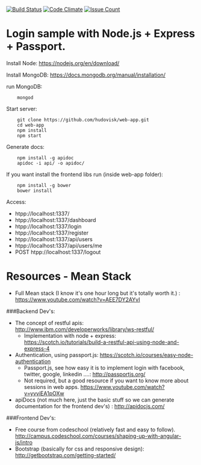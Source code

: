 
[![Build Status](https://travis-ci.org/hudovisk/web-app.svg?branch=master)](https://travis-ci.org/hudovisk/web-app) [![Code Climate](https://codeclimate.com/github/hudovisk/web-app/badges/gpa.svg)](https://codeclimate.com/github/hudovisk/web-app) [![Issue Count](https://codeclimate.com/github/hudovisk/web-app/badges/issue_count.svg)](https://codeclimate.com/github/hudovisk/web-app)

Login sample with Node.js + Express + Passport.
================================================

Install Node: https://nodejs.org/en/download/

Install MongoDB: https://docs.mongodb.org/manual/installation/

run MongoDB:
```Shell
    mongod
```

Start server:
```Shell
    git clone https://github.com/hudovisk/web-app.git
    cd web-app
    npm install
    npm start
```

Generate docs:
```Shell
    npm install -g apidoc
    apidoc -i api/ -o apidoc/
```

If you want install the frontend libs run (inside web-app folder):
```Sheel
    npm install -g bower
    bower install
```

Access:
 - htpp://localhost:1337/
 - htpp://localhost:1337/dashboard
 - htpp://localhost:1337/login
 - htpp://localhost:1337/register
 - htpp://localhost:1337/api/users
 - htpp://localhost:1337/api/users/me
 - POST htpp://localhost:1337/logout

Resources - Mean Stack
======================

- Full Mean stack (I know it's one hour long but it's totally worth it.) :
  https://www.youtube.com/watch?v=AEE7DY2AYvI

###Backend Dev's:
 - The concept of restful apis: http://www.ibm.com/developerworks/library/ws-restful/
    * Implementation with node + express: 
     https://scotch.io/tutorials/build-a-restful-api-using-node-and-express-4
 - Authentication, using passport.js:
   https://scotch.io/courses/easy-node-authentication
    * Passport.js, see how easy it is to implement login with facebook, twitter, google, linkedin ....:
      http://passportjs.org/
    * Not required, but a good resource if you want to know more about sessions in web apps.
      https://www.youtube.com/watch?v=yvviEA1pOXw
 - apiDocs (not much here, just the basic stuff so we can generate documentation
   for the frontend dev's) : http://apidocjs.com/

###Frontend Dev's:
 - Free course from codeschool (relatively fast and easy to follow). 
   http://campus.codeschool.com/courses/shaping-up-with-angular-js/intro
 - Bootstrap (basically for css and responsive design):
   http://getbootstrap.com/getting-started/